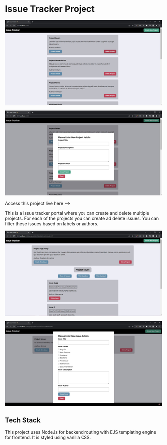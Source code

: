 # Issue Tracker Project

![](assets/screenshots/home_page.JPG)

![](assets/screenshots/new_project_modal.JPG)

Access this project live here -->

This is a issue tracker portal where you can create and delete multiple projects.
For each of the projects you can create ad delete issues.
You can filter these issues based on labels or authors.

![](assets/screenshots/project_page.JPG)

![](assets/screenshots/new_issue_modal.JPG)

## Tech Stack

This project uses NodeJs for backend routing with EJS templating engine for frontend.
It is styled using vanilla CSS.
